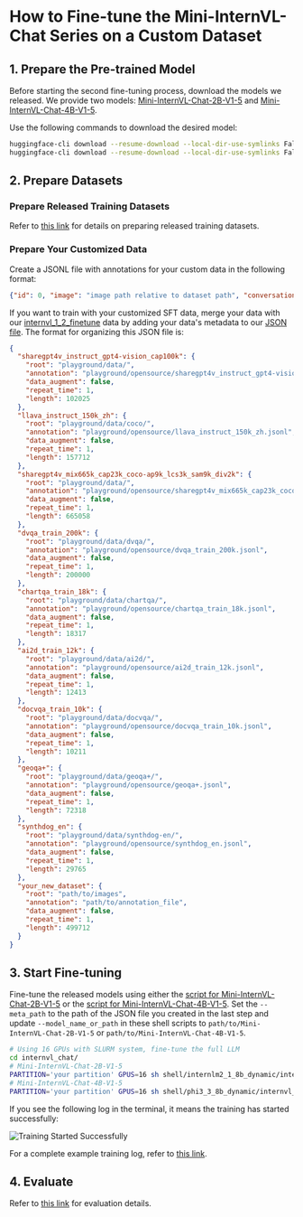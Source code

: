# How to Fine-tune the Mini-InternVL-Chat Series on a Custom Dataset

## 1. Prepare the Pre-trained Model

Before starting the second fine-tuning process, download the models we released. We provide two models: [Mini-InternVL-Chat-2B-V1-5](https://huggingface.co/OpenGVLab/Mini-InternVL-Chat-2B-V1-5) and [Mini-InternVL-Chat-4B-V1-5](https://huggingface.co/OpenGVLab/Mini-InternVL-Chat-4B-V1-5).

Use the following commands to download the desired model:

```bash
huggingface-cli download --resume-download --local-dir-use-symlinks False OpenGVLab/Mini-InternVL-Chat-2B-V1-5 --local-dir path/to/Mini-InternVL-Chat-2B-V1-5
huggingface-cli download --resume-download --local-dir-use-symlinks False OpenGVLab/Mini-InternVL-Chat-4B-V1-5 --local-dir path/to/Mini-InternVL-Chat-4B-V1-5
```

## 2. Prepare Datasets

### Prepare Released Training Datasets

Refer to [this link](../internvl_chat#prepare-training-datasets) for details on preparing released training datasets.

### Prepare Your Customized Data

Create a JSONL file with annotations for your custom data in the following format:

```json
{"id": 0, "image": "image path relative to dataset path", "conversations": [{"from": "human", "value": "<image>\nyour question"}, {"from": "gpt", "value": "response"}]}
```

If you want to train with your customized SFT data, merge your data with our [internvl_1_2_finetune](../internvl_chat/shell/data/internvl_1_2_finetune.json) data by adding your data's metadata to our [JSON file](../internvl_chat/shell/data/internvl_1_2_finetune.json). The format for organizing this JSON file is:

```json
{
  "sharegpt4v_instruct_gpt4-vision_cap100k": {
    "root": "playground/data/",
    "annotation": "playground/opensource/sharegpt4v_instruct_gpt4-vision_cap100k.jsonl",
    "data_augment": false,
    "repeat_time": 1,
    "length": 102025
  },
  "llava_instruct_150k_zh": {
    "root": "playground/data/coco/",
    "annotation": "playground/opensource/llava_instruct_150k_zh.jsonl",
    "data_augment": false,
    "repeat_time": 1,
    "length": 157712
  },
  "sharegpt4v_mix665k_cap23k_coco-ap9k_lcs3k_sam9k_div2k": {
    "root": "playground/data/",
    "annotation": "playground/opensource/sharegpt4v_mix665k_cap23k_coco-ap9k_lcs3k_sam9k_div2k.jsonl",
    "data_augment": false,
    "repeat_time": 1,
    "length": 665058
  },
  "dvqa_train_200k": {
    "root": "playground/data/dvqa/",
    "annotation": "playground/opensource/dvqa_train_200k.jsonl",
    "data_augment": false,
    "repeat_time": 1,
    "length": 200000
  },
  "chartqa_train_18k": {
    "root": "playground/data/chartqa/",
    "annotation": "playground/opensource/chartqa_train_18k.jsonl",
    "data_augment": false,
    "repeat_time": 1,
    "length": 18317
  },
  "ai2d_train_12k": {
    "root": "playground/data/ai2d/",
    "annotation": "playground/opensource/ai2d_train_12k.jsonl",
    "data_augment": false,
    "repeat_time": 1,
    "length": 12413
  },
  "docvqa_train_10k": {
    "root": "playground/data/docvqa/",
    "annotation": "playground/opensource/docvqa_train_10k.jsonl",
    "data_augment": false,
    "repeat_time": 1,
    "length": 10211
  },
  "geoqa+": {
    "root": "playground/data/geoqa+/",
    "annotation": "playground/opensource/geoqa+.jsonl",
    "data_augment": false,
    "repeat_time": 1,
    "length": 72318
  },
  "synthdog_en": {
    "root": "playground/data/synthdog-en/",
    "annotation": "playground/opensource/synthdog_en.jsonl",
    "data_augment": false,
    "repeat_time": 1,
    "length": 29765
  },
  "your_new_dataset": {
    "root": "path/to/images",
    "annotation": "path/to/annotation_file",
    "data_augment": false,
    "repeat_time": 1,
    "length": 499712
  }
}
```

## 3. Start Fine-tuning

Fine-tune the released models using either the [script for Mini-InternVL-Chat-2B-V1-5](./internvl_chat/shell/internlm2_1_8b_dynamic/internvl_chat_v1_5_internlm2_1_8b_dynamic_res_finetune.sh) or the [script for Mini-InternVL-Chat-4B-V1-5](./internvl_chat/shell/phi3_3_8b_dynamic/internvl_chat_v1_5_phi3_3_8b_dynamic_res_finetune.sh). Set the `--meta_path` to the path of the JSON file you created in the last step and update `--model_name_or_path` in these shell scripts to `path/to/Mini-InternVL-Chat-2B-V1-5` or `path/to/Mini-InternVL-Chat-4B-V1-5`.

```bash
# Using 16 GPUs with SLURM system, fine-tune the full LLM
cd internvl_chat/
# Mini-InternVL-Chat-2B-V1-5
PARTITION='your partition' GPUS=16 sh shell/internlm2_1_8b_dynamic/internvl_chat_v1_5_internlm2_1_8b_dynamic_res_finetune.sh
# Mini-InternVL-Chat-4B-V1-5
PARTITION='your partition' GPUS=16 sh shell/phi3_3_8b_dynamic/internvl_chat_v1_5_phi3_3_8b_dynamic_res_finetune.sh
```

If you see the following log in the terminal, it means the training has started successfully:

![Training Started Successfully](https://github.com/G-z-w/InternVL/assets/95175307/d66a2c40-be4c-42c8-babf-052621d2995e)

For a complete example training log, refer to [this link](./training_log.txt).

## 4. Evaluate

Refer to [this link](./document/How_to_evaluate_internvl_chat_v1_5.md) for evaluation details.

